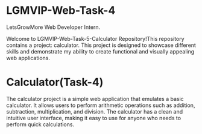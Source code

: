 # LGMVIP-Web-Task-4
LetsGrowMore Web Developer Intern.

Welcome to LGMVIP-Web-Task-5-Calculator Repository!This repository contains a project: calculator. This project is designed to showcase different skills and demonstrate my ability to create functional and visually appealing web applications.
# Calculator(Task-4)
The calculator project is a simple web application that emulates a basic calculator. It allows users to perform arithmetic operations such as addition, subtraction, multiplication, and division. The calculator has a clean and intuitive user interface, making it easy to use for anyone who needs to perform quick calculations.
